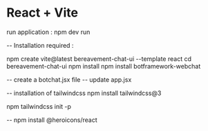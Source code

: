 # React + Vite

run application : npm dev run

-- Installation required :

npm create vite@latest bereavement-chat-ui --template react
cd bereavement-chat-ui
npm install
npm install botframework-webchat


-- create a botchat.jsx file
-- update app.jsx 

-- installation of tailwindcss
npm install tailwindcss@3

npm tailwindcss init -p


--
npm install @heroicons/react

